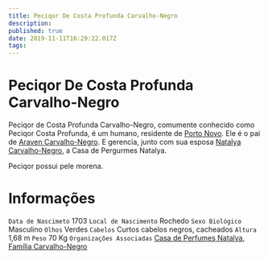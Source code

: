 ```yaml
---
title: Peciqor De Costa Profunda Carvalho-Negro
description: 
published: true
date: 2019-11-11T16:29:22.017Z
tags: 
---
```


<!-- SUBTITLE: Visão geral sobre Peciqor De Costa Profunda Carvalho-Negro -->

# Peciqor De Costa Profunda Carvalho-Negro
Peciqor de Costa Profunda Carvalho-Negro, comumente conhecido como Peciqor Costa Profunda, é um humano, residente de [Porto Novo](/lugares/plano-material/drafeon/sudeste-de-drafeon/porto-novo#porto-novo). Ele é o pai de [Araven Carvalho-Negro](/individuos/araven-carvalho-negro#araven-carvalho-negro). E gerencia, junto com sua esposa [Natalya Carvalho-Negro](/individuos/natalya-carvalho-negro#natalya-carvalho-negro), a Casa de Pergurmes Natalya.

Peciqor possui pele morena.

# Informações
`Data de Nascimeto` 1703 
`Local de Nascimento` Rochedo
`Sexo Biológico` Masculino
`Olhos` Verdes
`Cabelos` Curtos cabelos negros, cacheados
`Altura` 1,68 m
`Peso` 70 Kg
`Organizações Associadas` [Casa de Perfumes Natalya](/faccoes/faccoes-independentes/casa-de-perfumes-natalya#casa-de-perfumes-natalya), [Família Carvalho-Negro](/faccoes/faccoes-familiares/familia-carvalho-negro#familia-carvalho-negro)

